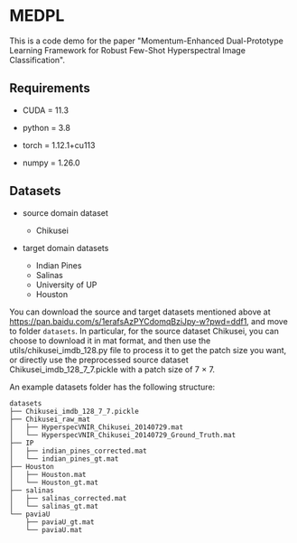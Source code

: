 # MEDPL
This is a code demo for the paper "Momentum-Enhanced Dual-Prototype Learning Framework for Robust Few-Shot Hyperspectral Image Classification".

## Requirements

- CUDA = 11.3

- python = 3.8 

- torch = 1.12.1+cu113 

- numpy = 1.26.0

## Datasets

- source domain dataset
  - Chikusei

- target domain datasets
  - Indian Pines
  - Salinas
  - University of UP
  - Houston
  
  

You can download the source and target datasets mentioned above at  https://pan.baidu.com/s/1erafsAzPYCdomqBziJpy-w?pwd=ddf1, and move to folder `datasets`.  In particular, for the source dataset Chikusei, you can choose to download it in mat format, and then use the utils/chikusei_imdb_128.py file to process it to get the patch size you want, or directly use the preprocessed source dataset Chikusei_imdb_128_7_7.pickle with a patch size of 7 $\times$ 7. 

An example datasets folder has the following structure:

```
datasets
├── Chikusei_imdb_128_7_7.pickle
├── Chikusei_raw_mat
│   ├── HyperspecVNIR_Chikusei_20140729.mat
│   └── HyperspecVNIR_Chikusei_20140729_Ground_Truth.mat
├── IP
│   ├── indian_pines_corrected.mat
│   └── indian_pines_gt.mat
├── Houston
│   ├── Houston.mat
│   └── Houston_gt.mat
├── salinas
│   ├── salinas_corrected.mat
│   └── salinas_gt.mat
└── paviaU
    ├── paviaU_gt.mat
    └── paviaU.mat
```
